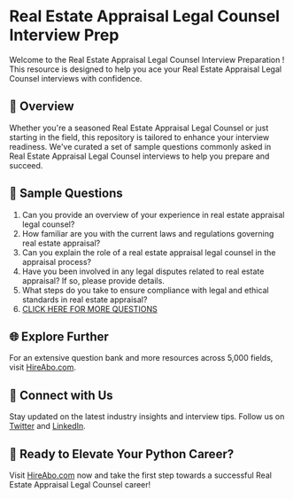 # Real Estate Appraisal Legal Counsel Interview Prep

Welcome to the Real Estate Appraisal Legal Counsel Interview Preparation ! This resource is designed to help you ace your Real Estate Appraisal Legal Counsel interviews with confidence.

## 🚀 Overview

Whether you're a seasoned Real Estate Appraisal Legal Counsel or just starting in the field, this repository is tailored to enhance your interview readiness. We've curated a set of sample questions commonly asked in Real Estate Appraisal Legal Counsel interviews to help you prepare and succeed.

## 📝 Sample Questions

1. Can you provide an overview of your experience in real estate appraisal legal counsel?
2. How familiar are you with the current laws and regulations governing real estate appraisal?
3. Can you explain the role of a real estate appraisal legal counsel in the appraisal process?
4. Have you been involved in any legal disputes related to real estate appraisal? If so, please provide details.
5. What steps do you take to ensure compliance with legal and ethical standards in real estate appraisal?
6. [CLICK HERE FOR MORE QUESTIONS](https://hireabo.com/job/21_2_19/Real%20Estate%20Appraisal%20Legal%20Counsel)

## 🌐 Explore Further

For an extensive question bank and more resources across 5,000 fields, visit [HireAbo.com](https://www.hireabo.com).

## 📱 Connect with Us

Stay updated on the latest industry insights and interview tips. Follow us on [Twitter](https://twitter.com/hireabo) and [LinkedIn](https://www.linkedin.com/in/hire-abo-3609972a8/).

## 🚀 Ready to Elevate Your Python Career?

Visit [HireAbo.com](https://www.hireabo.com) now and take the first step towards a successful Real Estate Appraisal Legal Counsel career!